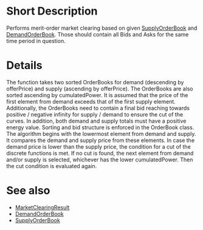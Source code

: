 # Short Description

Performs merit-order market clearing based on given [SupplyOrderBook](./SupplyOrderBook.md) and [DemandOrderBook](./DemandOrderBook.md).
Those should contain all Bids and Asks for the same time period in question.

# Details

The function takes two sorted OrderBooks for demand (descending by offerPrice) and supply (ascending by offerPrice).
The OrderBooks are also sorted ascending by cumulatedPower.
It is assumed that the price of the first element from demand exceeds that of the first supply element.
Additionally, the OrderBooks need to contain a final bid reaching towards positive / negative infinity for supply / demand to ensure the cut of the curves.
In addition, both demand and supply totals must have a positive energy value.
Sorting and bid structure is enforced in the OrderBook class.
The algorithm begins with the lowermost element from demand and supply.
It compares the demand and supply price from these elements.
In case the demand price is lower than the supply price, the condition for a cut of the discrete functions is met.
If no cut is found, the next element from demand and/or supply is selected, whichever has the lower cumulatedPower.
Then the cut condition is evaluated again.

# See also
* [MarketClearingResult](./MarketClearingResult.md)
* [DemandOrderBook](./DemandOrderBook.md) 
* [SupplyOrderBook](./SupplyOrderBook.md)